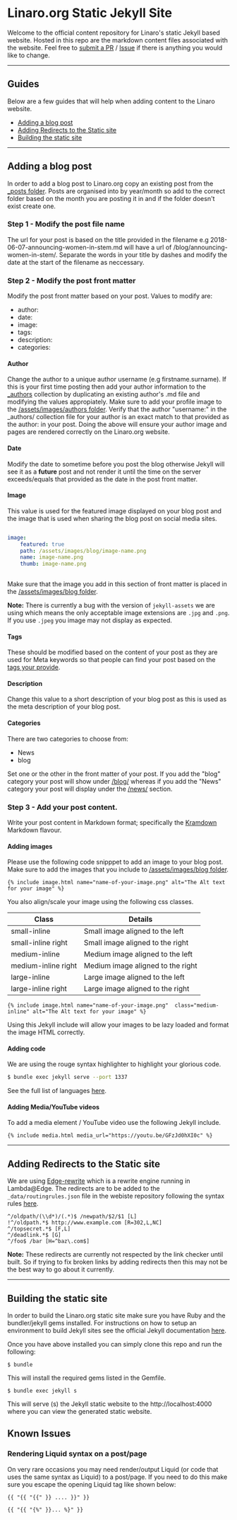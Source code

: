 # Linaro.org Static Jekyll Site

Welcome to the official content repository for Linaro's static Jekyll based website.
Hosted in this repo are the markdown content files associated with the website. Feel free to [submit a 
PR](https://github.com/linaro/website/pulls) / [Issue](https://github.com/Linaro/website/issues/new) if there is anything you would like to change.

*****

## Guides

Below are a few guides that will help when adding content to the Linaro website.

- [Adding a blog post](#adding-a-blog-post)
- [Adding Redirects to the Static site](#adding-redirects-to-the-static-site)
- [Building the static site](#building-the-static-site)


***** 

## Adding a blog post

In order to add a blog post to Linaro.org copy an existing post from the [_posts folder](https://github.com/Linaro/website/tree/master/_posts). Posts are organised into by year/month so add to the correct folder based on the month you are posting it in and if the folder doesn't exist create one.

### Step 1 - Modify the post file name
The url for your post is based on the title provided in the filename e.g 2018-06-07-announcing-women-in-stem.md will have a url of /blog/announcing-women-in-stem/. Separate the words in your title by dashes and modify the date at the start of the filename as neccessary. 

### Step 2 - Modify the post front matter

Modify the post front matter based on your post. Values to modify are:
- author:
- date:
- image:
- tags:
- description:
- categories: 

#### Author

Change the author to a unique author username (e.g firstname.surname). If this is your first time posting then add your author information to the [_authors](https://github.com/Linaro/website/blob/master/_authors) collection by duplicating an existing author's .md file and modifying the values appropiately. Make sure to add your profile image to the [/assets/images/authors folder](https://github.com/Linaro/website/tree/master/assets/images/authors). Verify that the author "username:" in the _authors/ collection file for your author is an exact match to that provided as the author: in your post. Doing the above will ensure your author image and pages are rendered correctly on the Linaro.org website.

#### Date
Modify the date to sometime before you post the blog otherwise Jekyll will see it as a __future__ post and not render it until the time on the server exceeds/equals that provided as the date in the post front matter.

#### Image

This value is used for the featured image displayed on your blog post and the image that is used when sharing the blog post on social media sites.

```YAML

image:
    featured: true
    path: /assets/images/blog/image-name.png
    name: image-name.png
    thumb: image-name.png 
    
```

Make sure that the image you add in this section of front matter is placed in the [/assets/images/blog folder](https://github.com/linaro/website/tree/master/assets/images/blog).

__Note:__ There is currently a bug with the version of `jekyll-assets` we are using which means the only acceptable image extensions are `.jpg` and `.png`. If you use `.jpeg` you image may not display as expected.


#### Tags
These should be modified based on the content of your post as they are used for Meta keywords so that people can find your post based on the [tags your provide](https://www.96boards.org/blog/tag/).

#### Description
Change this value to a short description of your blog post as this is used as the meta description of your blog post.

#### Categories
There are two categories to choose from:
- News
- blog

Set one or the other in the front matter of your post. If you add the "blog" category your post will show under [/blog/](https://www.linaro.org/blog/) whereas if you add the "News" category your post will display under the [/news/](https://www.linaro.org/news/) section.

### Step 3 - Add your post content.

Write your post content in Markdown format; specifically the [Kramdown](https://kramdown.gettalong.org/) Markdown flavour.

#### Adding images
Please use the following code snipppet to add an image to your blog post. Make sure to add the images that you include to [/assets/images/blog folder](https://github.com/linaro/website/tree/master/assets/images/blog).

```
{% include image.html name="name-of-your-image.png" alt="The Alt text for your image" %}
```

You also align/scale your image using the following css classes.

|Class|Details|
|-----|-------|
|small-inline|Small image aligned to the left|
|small-inline right| Small image aligned to the right|
|medium-inline|Medium image aligned to the left|
|medium-inline right|Medium image aligned to the right|
|large-inline|Large image aligned to the left|
|large-inline right|Large image aligned to the right|

```
{% include image.html name="name-of-your-image.png"  class="medium-inline" alt="The Alt text for your image" %}
```

Using this Jekyll include will allow your images to be lazy loaded and format the image HTML correctly.


#### Adding code

We are using the rouge syntax highlighter to highlight your glorious code. 

```bash
$ bundle exec jekyll serve --port 1337
```

See the full list of languages [here](https://github.com/jneen/rouge/wiki/List-of-supported-languages-and-lexers).


#### Adding Media/YouTube videos

To add a media element / YouTube video use the following Jekyll include.

```
{% include media.html media_url="https://youtu.be/GFzJd0hXI0c" %}
```


*****

## Adding Redirects to the Static site

We are using [Edge-rewrite](https://github.com/marksteele/edge-rewrite) which is a rewrite engine running in Lambda@Edge. The redirects are to be added to the `_data/routingrules.json` file in the webiste repository following the syntax rules [here](https://github.com/marksteele/edge-rewrite).

```
^/oldpath/(\\d*)/(.*)$ /newpath/$2/$1 [L]
!^/oldpath.*$ http://www.example.com [R=302,L,NC]
^/topsecret.*$ [F,L]
^/deadlink.*$ [G]
^/foo$ /bar [H=^baz\.com$]
```

__Note:__ These redirects are currently not respected by the link checker until built. So if trying to fix broken links by adding redirects then this may not be the best way to go about it currently. 

*****

## Building the static site

In order to build the Linaro.org static site make sure you have Ruby and the bundler/jekyll gems installed. For instructions on how to setup an environment to build Jekyll sites see the official Jekyll documentation [here](https://jekyllrb.com/docs/installation/).

Once you have above installed you can simply clone this repo and run the following:

```
$ bundle 
```

This will install the required gems listed in the Gemfile.

```
$ bundle exec jekyll s 
```

This will serve (s) the Jekyll static website to the http://localhost:4000 where you can view the generated static website.

## Known Issues

### Rendering Liquid syntax on a post/page
On very rare occasions you may need render/output Liquid (or code that uses the same syntax as Liquid) to a post/page. If you need to do this make sure you escape the opening Liquid tag like shown below:

```
{{ "{{ "{{" }} .... }}" }}
```

```
{{ "{{ "{%" }}... %}" }}
```
